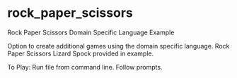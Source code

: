 rock_paper_scissors
===================

Rock Paper Scissors Domain Specific Language Example

Option to create additional games using the domain specific language.  Rock Paper Scissors Lizard Spock provided in example.

To Play:
Run file from command line.
Follow prompts.
